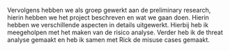 Vervolgens hebben we als groep gewerkt aan de preliminary research, hierin hebben we het project beschreven en wat we gaan doen. Hierin hebben we verschillende aspecten in details uitgewerkt. Hierbij heb ik meegeholpen met het maken van de risico analyse. Verder heb ik de threat analyse gemaakt en heb ik samen met Rick de misuse cases gemaakt.